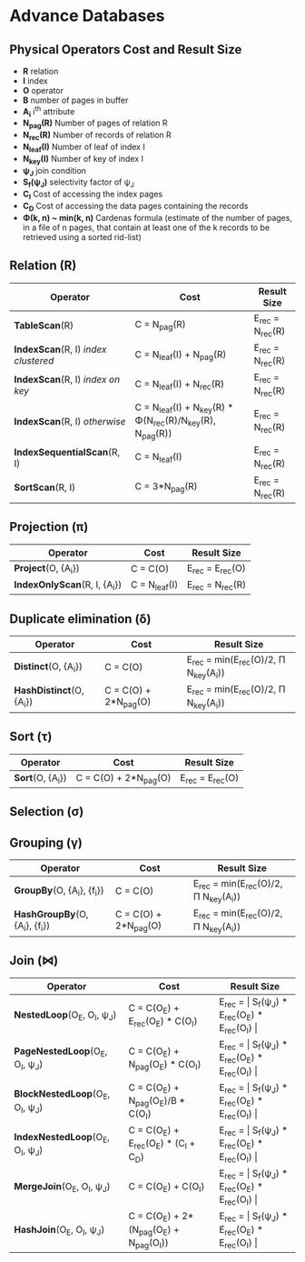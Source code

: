 # Advance Databases
## Physical Operators Cost and Result Size

- **R** relation
- **I** index
- **O** operator
- **B** number of pages in buffer
- **A<sub>i</sub>** i<sup>th</sup> attribute
- **N<sub>pag</sub>(R)** Number of pages of relation R
- **N<sub>rec</sub>(R)** Number of records of relation R
- **N<sub>leaf</sub>(I)** Number of leaf of index I
- **N<sub>key</sub>(I)** Number of key of index I
- **ψ<sub>J</sub>** join condition
- **S<sub>f</sub>(ψ<sub>J</sub>)** selectivity factor of ψ<sub>J</sub> 
- **C<sub>I</sub>** Cost of accessing the index pages
- **C<sub>D</sub>** Cost of accessing the data pages containing the records
- **Φ(k, n) ~ min(k, n)** Cardenas formula (estimate of the number of pages, in a file of n pages,
that contain at least one of the k records to be retrieved using a sorted rid-list)

Relation (R)
------------------

| Operator                             | Cost                   | Result Size                          |
|--------------------------------------|------------------------|--------------------------------------|
| **TableScan**(R)                     | C = N<sub>pag</sub>(R) | E<sub>rec</sub> = N<sub>rec</sub>(R) |
| **IndexScan**(R, I) _index clustered_ | C = N<sub>leaf</sub>(I) + N<sub>pag</sub>(R) | E<sub>rec</sub> = N<sub>rec</sub>(R) |
| **IndexScan**(R, I) _index on key_   | C = N<sub>leaf</sub>(I) + N<sub>rec</sub>(R) | E<sub>rec</sub> = N<sub>rec</sub>(R) |
| **IndexScan**(R, I) _otherwise_      | C = N<sub>leaf</sub>(I) + N<sub>key</sub>(R) * Φ(N<sub>rec</sub>(R)/N<sub>key</sub>(R), N<sub>pag</sub>(R)) | E<sub>rec</sub> = N<sub>rec</sub>(R) |
| **IndexSequentialScan**(R, I)        | C = N<sub>leaf</sub>(I) | E<sub>rec</sub> = N<sub>rec</sub>(R) |
| **SortScan**(R, I)                   | C = 3*N<sub>pag</sub>(R) | E<sub>rec</sub> = N<sub>rec</sub>(R) |

Projection (π)
------------------

| Operator                                 | Cost                     | Result Size                           |
|------------------------------------------|--------------------------|---------------------------------------|
| **Project**(O, {A<sub>i</sub>})          | C = C(O)                 | E<sub>rec</sub> = E<sub>rec</sub>(O)  |
| **IndexOnlyScan**(R, I, {A<sub>i</sub>}) | C = N<sub>leaf</sub>(I)  | E<sub>rec</sub> = N<sub>rec</sub>(R)  |

Duplicate elimination (δ)
------------------

| Operator                      | Cost                            | Result Size                           |
|-------------------------------|---------------------------------|---------------------------------------|
| **Distinct**(O, {A<sub>i</sub>})  | C = C(O) | E<sub>rec</sub> = min(E<sub>rec</sub>(O)/2, Π N<sub>key</sub>(A<sub>i</sub>))  |
| **HashDistinct**(O, {A<sub>i</sub>})  | C = C(O) + 2*N<sub>pag</sub>(O) | E<sub>rec</sub> = min(E<sub>rec</sub>(O)/2, Π N<sub>key</sub>(A<sub>i</sub>))  |

Sort (τ)
------------------

| Operator                      | Cost                            | Result Size                           |
|-------------------------------|---------------------------------|---------------------------------------|
| **Sort**(O, {A<sub>i</sub>})  | C = C(O) + 2*N<sub>pag</sub>(O) | E<sub>rec</sub> = E<sub>rec</sub>(O)  |


Selection (σ)
------------------

Grouping (γ)
------------------

| Operator                      | Cost                            | Result Size                           |
|-------------------------------|---------------------------------|---------------------------------------|
| **GroupBy**(O, {A<sub>i</sub>}, {f<sub>i</sub>})  | C = C(O) | E<sub>rec</sub> = min(E<sub>rec</sub>(O)/2, Π N<sub>key</sub>(A<sub>i</sub>))  |
| **HashGroupBy**(O, {A<sub>i</sub>}, {f<sub>i</sub>})  | C = C(O) + 2*N<sub>pag</sub>(O) | E<sub>rec</sub> = min(E<sub>rec</sub>(O)/2, Π N<sub>key</sub>(A<sub>i</sub>))  |


Join (⋈)
------------------


| Operator                      | Cost                            | Result Size                           |
|-------------------------------|---------------------------------|---------------------------------------|
| **NestedLoop**(O<sub>E</sub>, O<sub>I</sub>, ψ<sub>J</sub>) | C = C(O<sub>E</sub>) + E<sub>rec</sub>(O<sub>E</sub>) * C(O<sub>I</sub>) | E<sub>rec</sub> = \| S<sub>f</sub>(ψ<sub>J</sub>) * E<sub>rec</sub>(O<sub>E</sub>) * E<sub>rec</sub>(O<sub>I</sub>) \| |
| **PageNestedLoop**(O<sub>E</sub>, O<sub>I</sub>, ψ<sub>J</sub>) | C = C(O<sub>E</sub>) + N<sub>pag</sub>(O<sub>E</sub>) * C(O<sub>I</sub>) | E<sub>rec</sub> = \| S<sub>f</sub>(ψ<sub>J</sub>) * E<sub>rec</sub>(O<sub>E</sub>) * E<sub>rec</sub>(O<sub>I</sub>) \| |
| **BlockNestedLoop**(O<sub>E</sub>, O<sub>I</sub>, ψ<sub>J</sub>) | C = C(O<sub>E</sub>) + N<sub>pag</sub>(O<sub>E</sub>)/B * C(O<sub>I</sub>) | E<sub>rec</sub> = \| S<sub>f</sub>(ψ<sub>J</sub>) * E<sub>rec</sub>(O<sub>E</sub>) * E<sub>rec</sub>(O<sub>I</sub>) \| |
| **IndexNestedLoop**(O<sub>E</sub>, O<sub>I</sub>, ψ<sub>J</sub>) | C = C(O<sub>E</sub>) + E<sub>rec</sub>(O<sub>E</sub>) * (C<sub>I</sub> + C<sub>D</sub>) | E<sub>rec</sub> = \| S<sub>f</sub>(ψ<sub>J</sub>) * E<sub>rec</sub>(O<sub>E</sub>) * E<sub>rec</sub>(O<sub>I</sub>) \| |
| **MergeJoin**(O<sub>E</sub>, O<sub>I</sub>, ψ<sub>J</sub>) | C = C(O<sub>E</sub>) + C(O<sub>I</sub>) | E<sub>rec</sub> = \| S<sub>f</sub>(ψ<sub>J</sub>) * E<sub>rec</sub>(O<sub>E</sub>) * E<sub>rec</sub>(O<sub>I</sub>) \| |
| **HashJoin**(O<sub>E</sub>, O<sub>I</sub>, ψ<sub>J</sub>) | C = C(O<sub>E</sub>) + 2*(N<sub>pag</sub>(O<sub>E</sub>) + N<sub>pag</sub>(O<sub>I</sub>)) | E<sub>rec</sub> = \| S<sub>f</sub>(ψ<sub>J</sub>) * E<sub>rec</sub>(O<sub>E</sub>) * E<sub>rec</sub>(O<sub>I</sub>) \| |


